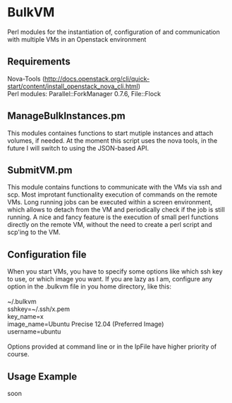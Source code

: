 BulkVM
======

Perl modules for the instantiation of, configuration of and communication with multiple VMs in an Openstack environment

Requirements
------------
Nova-Tools (http://docs.openstack.org/cli/quick-start/content/install_openstack_nova_cli.html)<br>
Perl modules: Parallel::ForkManager 0.7.6, File::Flock

ManageBulkInstances.pm 
----------------------
This modules containes functions to start mutiple instances and attach volumes, if needed. At the moment this script uses the nova tools, in the future I will switch to using the JSON-based API.

SubmitVM.pm
-----------
This module contains functions to communicate with the VMs via ssh and scp. Most improtant functionality execution of commands on the remote VMs. Long running jobs can be executed within a screen environment, which allows to detach from the VM and periodically check if the job is still running.
A nice and fancy feature is the execution of small perl functions directly on the remote VM, without the need to create a perl script and scp'ing to the VM.

Configuration file
------------------
When you start VMs, you have to specify some options like which ssh key to use, or which image you want. If you are lazy as I am, configure any option in the .bulkvm file in you home directory, like this:<br>
<br>
~/.bulkvm<br>
sshkey=~/.ssh/x.pem<br>
key_name=x<br>
image_name=Ubuntu Precise 12.04 (Preferred Image)<br>
username=ubuntu<br>
<br>
Options provided at command line or in the IpFile have higher priority of course.


Usage Example
-------------
soon
